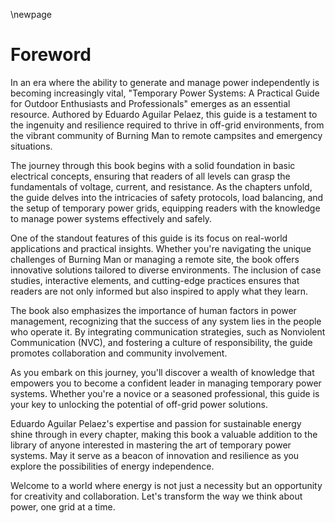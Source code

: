 \newpage
# Foreword

In an era where the ability to generate and manage power independently is becoming increasingly vital, "Temporary Power Systems: A Practical Guide for Outdoor Enthusiasts and Professionals" emerges as an essential resource. Authored by Eduardo Aguilar Pelaez, this guide is a testament to the ingenuity and resilience required to thrive in off-grid environments, from the vibrant community of Burning Man to remote campsites and emergency situations.

The journey through this book begins with a solid foundation in basic electrical concepts, ensuring that readers of all levels can grasp the fundamentals of voltage, current, and resistance. As the chapters unfold, the guide delves into the intricacies of safety protocols, load balancing, and the setup of temporary power grids, equipping readers with the knowledge to manage power systems effectively and safely.

One of the standout features of this guide is its focus on real-world applications and practical insights. Whether you're navigating the unique challenges of Burning Man or managing a remote site, the book offers innovative solutions tailored to diverse environments. The inclusion of case studies, interactive elements, and cutting-edge practices ensures that readers are not only informed but also inspired to apply what they learn.

The book also emphasizes the importance of human factors in power management, recognizing that the success of any system lies in the people who operate it. By integrating communication strategies, such as Nonviolent Communication (NVC), and fostering a culture of responsibility, the guide promotes collaboration and community involvement.

As you embark on this journey, you'll discover a wealth of knowledge that empowers you to become a confident leader in managing temporary power systems. Whether you're a novice or a seasoned professional, this guide is your key to unlocking the potential of off-grid power solutions.

Eduardo Aguilar Pelaez's expertise and passion for sustainable energy shine through in every chapter, making this book a valuable addition to the library of anyone interested in mastering the art of temporary power systems. May it serve as a beacon of innovation and resilience as you explore the possibilities of energy independence.

Welcome to a world where energy is not just a necessity but an opportunity for creativity and collaboration. Let's transform the way we think about power, one grid at a time.
